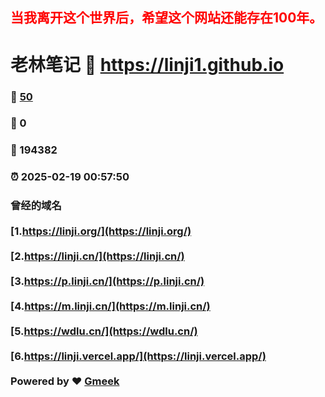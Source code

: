 ## <span style='color: red;'>当我离开这个世界后，希望这个网站还能存在100年。</span> 
# 老林笔记 :link: https://linji1.github.io 
### :page_facing_up: [50](https://linji1.github.io/tag.html) 
### :speech_balloon: 0 
### :hibiscus: 194382 
### :alarm_clock: 2025-02-19 00:57:50 
### 曾经的域名 <br><br> [1.https://linji.org/](https://linji.org/)<br><br> [2.https://linji.cn/](https://linji.cn/)<br><br> [3.https://p.linji.cn/](https://p.linji.cn/)<br><br> [4.https://m.linji.cn/](https://m.linji.cn/)<br><br> [5.https://wdlu.cn/](https://wdlu.cn/)<br><br> [6.https://linji.vercel.app/](https://linji.vercel.app/)<br><br>Powered by :heart: [Gmeek](https://github.com/Meekdai/Gmeek)
